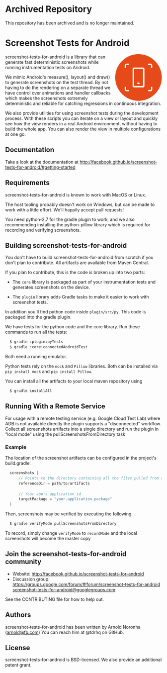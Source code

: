 # Archived Repository

This repository has been archived and is no longer maintained.

# Screenshot Tests for Android

<img src="/.github/logo.png" width="150" align="right"/>

screenshot-tests-for-android is a library that can generate fast
deterministic screenshots while running instrumentation tests on
Android.

We mimic Android's measure(), layout() and draw() to generate screenshots
on the test thread. By not having to do the rendering on a separate
thread we have control over animations and handler callbacks which
makes the screenshots extremely deterministic and reliable for catching
regressions in continuous integration.

We also provide utilities for using screenshot tests during the development
process. With these scripts you can iterate on a view or layout and quickly
see how the view renders in a real Android environment, without having to
build the whole app. You can also render the view in multiple configurations
at one go.

## Documentation

Take a look at the documentation at http://facebook.github.io/screenshot-tests-for-android/#getting-started

## Requirements

screenshot-tests-for-android is known to work with MacOS or Linux.

The host tooling probably doesn't work on Windows, but can be made to
work with a little effort. We'll happily accept pull requests!

You need python-2.7 for the gradle plugin to work, and we also
recommending installing the python-pillow library which is required
for recording and verifying screenshots.

## Building screenshot-tests-for-android

You don't have to build screenshot-tests-for-android from scratch if
you don't plan to contribute. All artifacts are available from Maven
Central.

If you plan to contribute, this is the code is broken up into two
parts:

* The `core` library is packaged as part of your instrumentation tests
  and generates screenshots on the device.

* The `plugin` library adds Gradle tasks to make it easier to work
  with screenshot tests.

In addition you'll find python code inside `plugin/src/py`. This code
is packaged into the gradle plugin.

We have tests for the python code and the core library. Run these
commands to run all the tests:

```bash
  $ gradle :plugin:pyTests
  $ gradle :core:connectedAndroidTest
```

Both need a running emulator. 

Python tests rely on the `mock` and `Pillow` libraries. Both can be installed via `pip install mock`
and `pip install Pillow`.

You can install all the artifacts to your local maven repository using

```bash
  $ gradle installAll
```

## Running With a Remote Service

For usage with a remote testing service (e.g. Google Cloud Test Lab) where ADB is not available directly the plugin supports a "disconnected" 
workflow.  Collect all screenshots artifacts into a single directory and run the plugin in "local mode" using the pullScreenshotsFromDirectory task

### Example
The location of the screenshot artifacts can be configured in the project's build.gradle:
```groovy
  screenshots {
      // Points to the directory containing all the files pulled from a device
      referenceDir = path/to/artifacts

      // Your app's application id
      targetPackage = "your.application.package"
  }
```

Then, screenshots may be verified by executing the following:
```bash
  $ gradle verifyMode pullScreenshotsFromDirectory
```

To record, simply change `verifyMode` to `recordMode` and the local screenshots will become the master copy

## Join the screenshot-tests-for-android community

* Website: http://facebook.github.io/screenshot-tests-for-android
* Discussion group:
   https://groups.google.com/forum/#!forum/screenshot-tests-for-android<br />
   screenshot-tests-for-android@googlegroups.com

See the CONTRIBUTING file for how to help out.

## Authors

screenshot-tests-for-android has been written by Arnold Noronha (arnold@fb.com)
You can reach him at @tdrhq on GitHub.

## License

screenshot-tests-for-android is BSD-licensed. We also provide an
additional patent grant.
